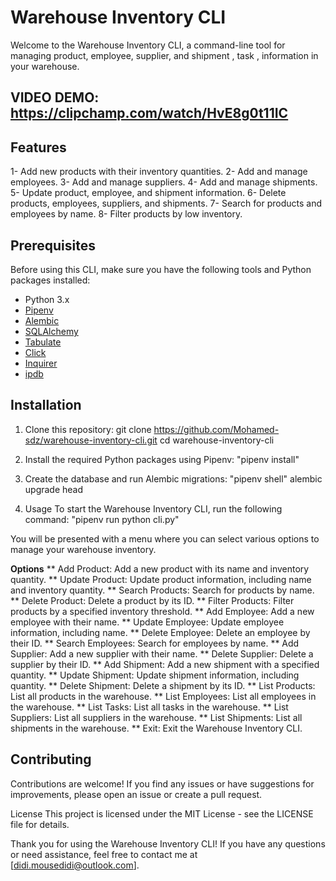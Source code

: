 # Warehouse Inventory CLI

Welcome to the Warehouse Inventory CLI, a command-line tool for managing product, employee, supplier, and shipment , task , information in your warehouse.
## VIDEO DEMO:  https://clipchamp.com/watch/HvE8g0t11IC
## Features

1- Add new products with their inventory quantities.
2- Add and manage employees.
3- Add and manage suppliers.
4- Add and manage shipments.
5- Update product, employee, and shipment information.
6- Delete products, employees, suppliers, and shipments.
7- Search for products and employees by name.
8- Filter products by low inventory.

## Prerequisites

Before using this CLI, make sure you have the following tools and Python packages installed:

- Python 3.x
- [Pipenv](https://pipenv.pypa.io/en/latest/)
- [Alembic](https://alembic.sqlalchemy.org/en/latest/)
- [SQLAlchemy](https://www.sqlalchemy.org/)
- [Tabulate](https://pypi.org/project/tabulate/)
- [Click](https://click.palletsprojects.com/en/8.0.x/)
- [Inquirer](https://pypi.org/project/inquirer/)
- [ipdb](https://pypi.org/project/ipdb/)

## Installation

1. Clone this repository:
 git clone <https://github.com/Mohamed-sdz/warehouse-inventory-cli.git>
   cd warehouse-inventory-cli

1. Install the required Python packages using Pipenv:
    "pipenv install"
2. Create the database and run Alembic migrations:
    "pipenv shell"
    alembic upgrade head
3. Usage
    To start the Warehouse Inventory CLI, run the following command:
     "pipenv run python cli.py"

 You will be presented with a menu where you can select various options to manage your warehouse inventory.

 **Options**
** Add Product: Add a new product with its name and inventory quantity.
** Update Product: Update product information, including name and inventory quantity.
** Search Products: Search for products by name.
** Delete Product: Delete a product by its ID.
** Filter Products: Filter products by a specified inventory threshold.
** Add Employee: Add a new employee with their name.
** Update Employee: Update employee information, including name.
** Delete Employee: Delete an employee by their ID.
** Search Employees: Search for employees by name.
** Add Supplier: Add a new supplier with their name.
** Delete Supplier: Delete a supplier by their ID.
** Add Shipment: Add a new shipment with a specified quantity.
** Update Shipment: Update shipment information, including quantity.
** Delete Shipment: Delete a shipment by its ID.
** List Products: List all products in the warehouse.
** List Employees: List all employees in the warehouse.
** List Tasks: List all tasks in the warehouse.
** List Suppliers: List all suppliers in the warehouse.
** List Shipments: List all shipments in the warehouse.
** Exit: Exit the Warehouse Inventory CLI.
## Contributing
Contributions are welcome! If you find any issues or have suggestions for improvements, please open an issue or create a pull request.

License
This project is licensed under the MIT License - see the LICENSE file for details.

Thank you for using the Warehouse Inventory CLI! If you have any questions or need assistance, feel free to contact me at [didi.mousedidi@outlook.com].

